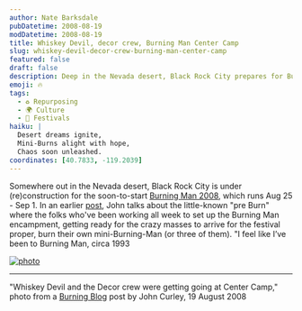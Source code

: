 ```yaml
---
author: Nate Barksdale
pubDatetime: 2008-08-19
modDatetime: 2008-08-19
title: Whiskey Devil, decor crew, Burning Man Center Camp
slug: whiskey-devil-decor-crew-burning-man-center-camp
featured: false
draft: false
description: Deep in the Nevada desert, Black Rock City prepares for Burning Man 2008 with the pre-Burn tradition of mini-Burning Man ceremonies.
emoji: 🔥
tags:
  - ♻️ Repurposing
  - 🌍 Culture
  - 🎉 Festivals
haiku: |
  Desert dreams ignite,  
  Mini-Burns alight with hope,  
  Chaos soon unleashed.
coordinates: [40.7833, -119.2039]
---
```


Somewhere out in the Nevada desert, Black Rock City is under (re)construction for the soon-to-start [Burning Man 2008](http://web.archive.org/web/20220901140444/https://burningman.com/), which runs Aug 25 - Sep 1. In an earlier [post](http://web.archive.org/web/20090827104002/http://blog.burningman.com:80/?p=2205), John talks about the little-known "pre Burn" where the folks who've been working all week to set up the Burning Man encampment, getting ready for the crazy masses to arrive for the festival proper, burn their own mini-Burning-Man (or three of them). "I feel like I’ve been to Burning Man, circa 1993

[![photo](http://culture-making.com/media/_mg_8263.jpg)](http://blog.burningman.com/?p=2233)

---

"Whiskey Devil and the Decor crew were getting going at Center Camp," photo from a [Burning Blog](http://web.archive.org/web/20090811092434/http://blog.burningman.com:80/?p=2233) post by John Curley, 19 August 2008
